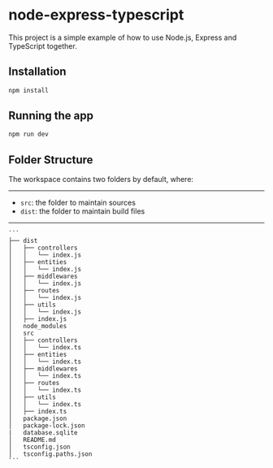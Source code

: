 # node-express-typescript

This project is a simple example of how to use Node.js, Express and TypeScript together.

## Installation

```bash
npm install
```

## Running the app

```bash
npm run dev
```

## Folder Structure

The workspace contains two folders by default, where:

---

- `src`: the folder to maintain sources
- `dist`: the folder to maintain build files

---

    ```
    ├── dist
    │   ├── controllers
    │   │   └── index.js
    │   ├── entities
    │   │   └── index.js
    │   ├── middlewares
    │   │   └── index.js
    │   ├── routes
    │   │   └── index.js
    │   ├── utils
    │   │   └── index.js
    │   ├── index.js
    │   node_modules
    │   src
    │   ├── controllers
    │   │   └── index.ts
    │   ├── entities
    │   │   └── index.ts
    │   ├── middlewares
    │   │   └── index.ts
    │   ├── routes
    │   │   └── index.ts
    │   ├── utils
    │   │   └── index.ts
    │   ├── index.ts
    │   package.json
    │   package-lock.json
    |   database.sqlite
    │   README.md
    │   tsconfig.json
    │   tsconfig.paths.json
    ```
